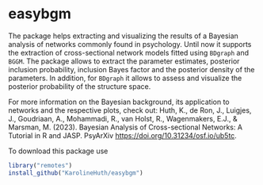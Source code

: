 # easybgm

The package helps extracting and visualizing the results of a Bayesian analysis of networks commonly found in psychology. Until now it supports the extraction of cross-sectional network models fitted using `BDgraph` and `BGGM`. The package allows to extract the parameter estimates, posterior inclusion probability, inclusion Bayes factor and the posterior density of the parameters. In addition, for `BDgraph` it allows to assess and visualize the posterior probability of the structure space. 

For more information on the Bayesian background, its application to networks and the respective plots, check out: Huth, K., de Ron, J., Luigjes, J., Goudriaan, A., Mohammadi, R., van Holst, R., Wagenmakers, E.J., \& Marsman, M. (2023). Bayesian Analysis of Cross-sectional Networks: A Tutorial in R and JASP. PsyArXiv https://doi.org/10.31234/osf.io/ub5tc.

To download this package use

```r
library("remotes")
install_github("KarolineHuth/easybgm")
```
